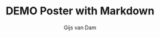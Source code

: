 ---
author: Gijs van Dam
email: gvandam@gmail.com
title: DEMO Poster with Markdown
institute: Pandoc University
footimage: \includegraphics[width=4cm]{./poster/images/puppy.jpg}
---